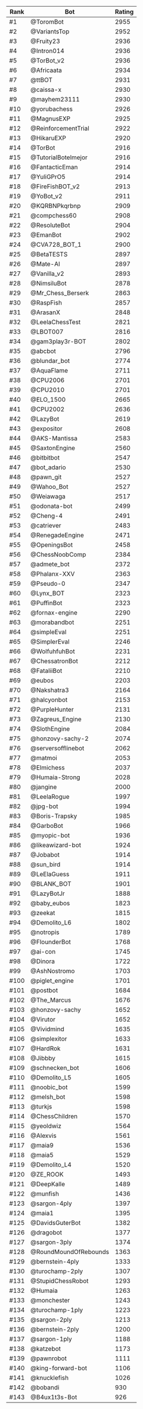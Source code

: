 Rank|Bot|Rating
---|---|---
#1|@ToromBot|2955
#2|@VariantsTop|2952
#3|@Fruity23|2936
#4|@Intron014|2936
#5|@TorBot_v2|2936
#6|@Africaata|2934
#7|@ttBOT|2931
#8|@caissa-x|2930
#9|@mayhem23111|2930
#10|@yorubachess|2926
#11|@MagnusEXP|2925
#12|@ReinforcementTrial|2922
#13|@HikaruEXP|2920
#14|@TorBot|2916
#15|@TutorialBotelmejor|2916
#16|@FantacticEman|2914
#17|@YuliGPrO5|2914
#18|@FireFishBOT_v2|2913
#19|@YoBot_v2|2911
#20|@KQRBNPkqrbnp|2909
#21|@compchess60|2908
#22|@ResoluteBot|2904
#23|@EmanBot|2902
#24|@CVA728_BOT_1|2900
#25|@BetaTESTS|2897
#26|@Mate-AI|2897
#27|@Vanilla_v2|2893
#28|@NimsiluBot|2878
#29|@Mr_Chess_Berserk|2863
#30|@RaspFish|2857
#31|@ArasanX|2848
#32|@LeelaChessTest|2821
#33|@LBOT007|2816
#34|@gam3play3r-BOT|2802
#35|@abcbot|2796
#36|@blundar_bot|2774
#37|@AquaFlame|2711
#38|@CPU2006|2701
#39|@CPU2010|2701
#40|@ELO_1500|2665
#41|@CPU2002|2636
#42|@LazyBot|2619
#43|@expositor|2608
#44|@AKS-Mantissa|2583
#45|@SaxtonEngine|2560
#46|@bitbitbot|2547
#47|@bot_adario|2530
#48|@pawn_git|2527
#49|@Wahoo_Bot|2527
#50|@Weiawaga|2517
#51|@odonata-bot|2499
#52|@Cheng-4|2491
#53|@catriever|2483
#54|@RenegadeEngine|2471
#55|@OpeningsBot|2458
#56|@ChessNoobComp|2384
#57|@admete_bot|2372
#58|@Phalanx-XXV|2363
#59|@Pseudo-0|2347
#60|@Lynx_BOT|2323
#61|@PuffinBot|2323
#62|@fornax-engine|2290
#63|@morabandbot|2251
#64|@simpleEval|2251
#65|@SimplerEval|2246
#66|@WolfuhfuhBot|2231
#67|@ChessatronBot|2212
#68|@FataliiBot|2210
#69|@eubos|2203
#70|@Nakshatra3|2164
#71|@halcyonbot|2153
#72|@PurpleHunter|2131
#73|@Zagreus_Engine|2130
#74|@SlothEngine|2084
#75|@honzovy-sachy-2|2074
#76|@serversofflinebot|2062
#77|@matmoi|2053
#78|@Elmichess|2037
#79|@Humaia-Strong|2028
#80|@jangine|2000
#81|@LeelaRogue|1997
#82|@jpg-bot|1994
#83|@Boris-Trapsky|1985
#84|@GarboBot|1966
#85|@myopic-bot|1936
#86|@likeawizard-bot|1924
#87|@Jobabot|1914
#88|@sun_bird|1914
#89|@LeElaGuess|1911
#90|@BLANK_BOT|1901
#91|@LazyBotJr|1888
#92|@baby_eubos|1823
#93|@zeekat|1815
#94|@Demolito_L6|1802
#95|@notropis|1789
#96|@FlounderBot|1768
#97|@ai-con|1745
#98|@Dinora|1722
#99|@AshNostromo|1703
#100|@piglet_engine|1701
#101|@postbot|1684
#102|@The_Marcus|1676
#103|@honzovy-sachy|1652
#104|@Virutor|1652
#105|@Vividmind|1635
#106|@simplexitor|1633
#107|@HardRok|1631
#108|@Jibbby|1615
#109|@schnecken_bot|1606
#110|@Demolito_L5|1605
#111|@noobic_bot|1599
#112|@melsh_bot|1598
#113|@turkjs|1598
#114|@ChessChildren|1570
#115|@yeoldwiz|1564
#116|@Alexvis|1561
#117|@maia9|1536
#118|@maia5|1529
#119|@Demolito_L4|1520
#120|@ZE_ROOK|1493
#121|@DeepKalle|1489
#122|@munfish|1436
#123|@sargon-4ply|1397
#124|@maia1|1395
#125|@DavidsGuterBot|1382
#126|@dragobot|1377
#127|@sargon-3ply|1374
#128|@RoundMoundOfRebounds|1363
#129|@bernstein-4ply|1333
#130|@turochamp-2ply|1307
#131|@StupidChessRobot|1293
#132|@Humaia|1263
#133|@monchester|1243
#134|@turochamp-1ply|1223
#135|@sargon-2ply|1213
#136|@bernstein-2ply|1200
#137|@sargon-1ply|1188
#138|@katzebot|1173
#139|@pawnrobot|1111
#140|@king-forward-bot|1106
#141|@knucklefish|1026
#142|@bobandi|930
#143|@B4ux1t3s-Bot|926
